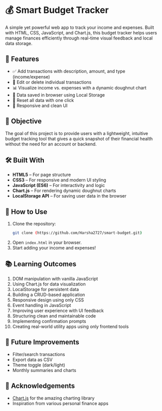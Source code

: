 
# 💰 Smart Budget Tracker

A simple yet powerful web app to track your income and expenses. Built with HTML, CSS, JavaScript, and Chart.js, this budget tracker helps users manage finances efficiently through real-time visual feedback and local data storage.

## 🚀 Features

- ✅ Add transactions with description, amount, and type (income/expense)
- 📝 Edit or delete individual transactions
- 📊 Visualize income vs. expenses with a dynamic doughnut chart
- 💾 Data saved in browser using Local Storage
- 🔄 Reset all data with one click
- 📱 Responsive and clean UI

## 🎯 Objective

The goal of this project is to provide users with a lightweight, intuitive budget tracking tool that gives a quick snapshot of their financial health without the need for an account or backend.

## 🛠️ Built With

- **HTML5** – For page structure
- **CSS3** – For responsive and modern UI styling
- **JavaScript (ES6)** – For interactivity and logic
- **Chart.js** – For rendering dynamic doughnut charts
- **LocalStorage API** – For saving user data in the browser

## 🔧 How to Use

1. Clone the repository:
   ```bash
   git clone (https://github.com/Harsha2727/smart-budget.git)
   ```
2. Open `index.html` in your browser.
3. Start adding your income and expenses!

## 📚 Learning Outcomes

1. DOM manipulation with vanilla JavaScript  
2. Using Chart.js for data visualization  
3. LocalStorage for persistent data  
4. Building a CRUD-based application  
5. Responsive design using only CSS  
6. Event handling in JavaScript  
7. Improving user experience with UI feedback  
8. Structuring clean and maintainable code  
9. Implementing confirmation prompts  
10. Creating real-world utility apps using only frontend tools  

## 🔁 Future Improvements

- Filter/search transactions  
- Export data as CSV  
- Theme toggle (dark/light)  
- Monthly summaries and charts  

## 🙌 Acknowledgements

- [Chart.js](https://www.chartjs.org/) for the amazing charting library  
- Inspiration from various personal finance apps


